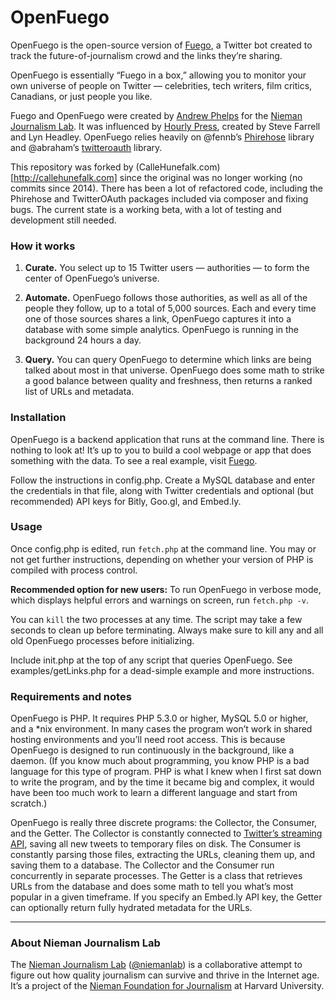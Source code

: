 # OpenFuego

OpenFuego is the open-source version of [Fuego](http://www.niemanlab.org/fuego), a Twitter bot created to track the future-of-journalism crowd and the links they’re sharing.

OpenFuego is essentially “Fuego in a box,” allowing you to monitor your own universe of people on Twitter — celebrities, tech writers, film critics, Canadians, or just people you like.

Fuego and OpenFuego were created by [Andrew Phelps](https://twitter.com/andrewphelps) for the [Nieman Journalism Lab](http://www.niemanlab.org/). It was influenced by [Hourly Press](http://www.theatlantic.com/technology/archive/2011/08/fuego-a-bot-that-turns-the-twitter-firehose-into-a-trickle/244355/), created by Steve Farrell and Lyn Headley. OpenFuego relies heavily on @fennb’s [Phirehose](https://github.com/fennb/phirehose) library and @abraham’s [twitteroauth](https://github.com/abraham/twitteroauth) library.

This repository was forked by (CalleHunefalk.com)[http://callehunefalk.com] since the original was no longer working (no commits since 2014). There has been a lot of refactored code, including the Phirehose and TwitterOAuth packages included via composer and fixing bugs. The current state is a working beta, with a lot of testing and development still needed.

### How it works

1. __Curate.__ You select up to 15 Twitter users — authorities — to form the center of OpenFuego’s universe.

2. __Automate.__ OpenFuego follows those authorities, as well as all of the people they follow, up to a total of 5,000 sources. Each and every time one of those sources shares a link, OpenFuego captures it into a database with some simple analytics. OpenFuego is running in the background 24 hours a day.

3. __Query.__ You can query OpenFuego to determine which links are being talked about most in that universe. OpenFuego does some math to strike a good balance between quality and freshness, then returns a ranked list of URLs and metadata.

### Installation

OpenFuego is a backend application that runs at the command line. There is nothing to look at! It’s up to you to build a cool webpage or app that does something with the data. To see a real example, visit [Fuego](http://www.niemanlab.org/fuego).

Follow the instructions in config.php. Create a MySQL database and enter the credentials in that file, along with Twitter credentials and optional (but recommended) API keys for Bitly, Goo.gl, and Embed.ly.

### Usage

Once config.php is edited, run `fetch.php` at the command line. You may or not get further instructions, depending on whether your version of PHP is compiled with process control.

__Recommended option for new users:__ To run OpenFuego in verbose mode, which displays helpful errors and warnings on screen, run `fetch.php -v`.

You can `kill` the two processes at any time. The script may take a few seconds to clean up before terminating. Always make sure to kill any and all old OpenFuego processes before initializing.

Include init.php at the top of any script that queries OpenFuego. See examples/getLinks.php for a dead-simple example and more instructions.

### Requirements and notes

OpenFuego is PHP. It requires PHP 5.3.0 or higher, MySQL 5.0 or higher, and a *nix environment. In many cases the program won’t work in shared hosting environments and you’ll need root access. This is because OpenFuego is designed to run continuously in the background, like a daemon. (If you know much about programming, you know PHP is a bad language for this type of program. PHP is what I knew when I first sat down to write the program, and by the time it became big and complex, it would have been too much work to learn a different language and start from scratch.)

OpenFuego is really three discrete programs: the Collector, the Consumer, and the Getter. The Collector is constantly connected to [Twitter’s streaming API](https://dev.twitter.com/docs/streaming-apis), saving all new tweets to temporary files on disk. The Consumer is constantly parsing those files, extracting the URLs, cleaning them up, and saving them to a database. The Collector and the Consumer run concurrently in separate processes. The Getter is a class that retrieves URLs from the database and does some math to tell you what’s most popular in a given timeframe. If you specify an Embed.ly API key, the Getter can optionally return fully hydrated metadata for the URLs.

---

### About Nieman Journalism Lab

The [Nieman Journalism Lab](http://www.niemanlab.org/) ([@niemanlab](https://twitter.com/niemanlab)) is a collaborative attempt to figure out how quality journalism can survive and thrive in the Internet age. It’s a project of the [Nieman Foundation for Journalism](http://www.nieman.harvard.edu) at Harvard University.
